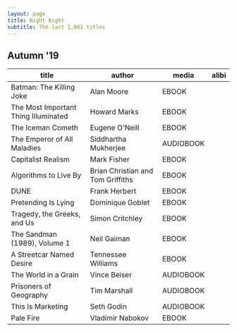 ```yaml
---
layout: page
title: Night Night
subtitle: The last 1,001 titles
---
```


## Autumn '19

|	title	|	author	|	media	|	alibi	|
|	---	|	---	|	---	|	---	|
|	Batman: The Killing Joke	|	Alan Moore	|	EBOOK	|		|
|	The Most Important Thing Illuminated	|	Howard Marks	|	EBOOK	|		|
|	The Iceman Cometh	|	Eugene O'Neill	|	EBOOK	|		|
|	The Emperor of All Maladies	|	Siddhartha Mukherjee	|	AUDIOBOOK	|		|
|	Capitalist Realism	|	Mark Fisher	|	EBOOK	|		|
|	Algorithms to Live By	|	Brian Christian and Tom Griffiths	|	EBOOK	|		|
|	DUNE	|	Frank Herbert	|	EBOOK	|		|
|	Pretending Is Lying	|	Dominique Goblet	|	EBOOK	|		|
|	Tragedy, the Greeks, and Us	|	Simon Critchley	|	EBOOK	|		|
|	The Sandman (1989), Volume 1	|	Neil Gaiman	|	EBOOK	|		|
|	A Streetcar Named Desire	|	Tennessee Williams	|	EBOOK	|		|
|	The World in a Grain	|	Vince Beiser	|	AUDIOBOOK	|		|
|	Prisoners of Geography	|	Tim Marshall	|	AUDIOBOOK	|		|
|	This Is Marketing	|	Seth Godin	|	AUDIOBOOK	|		|
|	Pale Fire	|	Vladimir Nabokov	|	EBOOK	|		|
